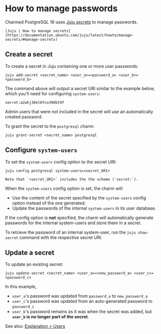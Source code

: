# How to manage passwords

Charmed PostgreSQL 16 uses [Juju secrets](https://documentation.ubuntu.com/juju/latest/reference/secret/#secret) to manage passwords.

```{seealso}
[Juju | How to manage secrets](https://documentation.ubuntu.com/juju/latest/howto/manage-secrets/#manage-secrets)
```

## Create a secret

To create a secret in Juju containing one or more user passwords:

```text
juju add-secret <secret_name> <user_a>=<password_a> <user_b>=<password_b>
```

The command above will output a secret URI similar to the example below, which you'll need for configuring `system-users`:

```text
secret:a2whj30el0fco390bt9f
```

Admin users that were not included in the secret will use an automatically created password.

To grant the secret to the `postgresql` charm:

```text
juju grant-secret <secret_name> postgresql
```

## Configure `system-users`

To set the `system-users` config option to the secret URI:

```text
juju config postgresql system-users=<secret_URI>
```

```{tip}
Note that `<secret_URI>` includes the the scheme (`secret:`).
```

When the `system-users` config option is set, the charm will:
* Use the content of the secret specified by the `system-users` config option instead of the one generated.
* Update the passwords of the internal `system-users` in its user database.

If the config option is **not** specified, the charm will automatically generate passwords for the internal system-users and store them in a secret.

To retrieve the password of an internal system-user, run the `juju show-secret` command with the respective secret URI.

## Update a secret

To update an existing secret:

```text
juju update-secret <secret_name> <user_a>=<new_password_a> <user_c>=<password_c>
```

In this example,
* `user_a`'s password was updated from `password_a` to `new_password_a`
* `user_c`'s password was updated from an auto-generated password to `password_c`
* `user_b`'s password remains as it was when the secret was added, but **`user_b` is no longer part of the secret**.

See also: [Explanation > Users](/explanation/users)
